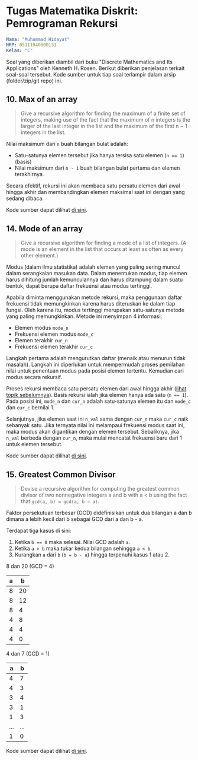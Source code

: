 # Tugas Matematika Diskrit: Pemrograman Rekursi

```yaml
Nama: "Muhammad Hidayat"
NRP: 05111940000131
Kelas: "C"
```

Soal yang diberikan diambil dari buku "Discrete Mathematics and Its Applications"
oleh Kenneth H. Rosen. Berikut diberikan penjelasan terkait soal-soal tersebut.
Kode sumber untuk tiap soal terlampir dalam arsip (folder/zip/git repo) ini.

## 10. Max of an array

> Give a recursive algorithm for finding the maximum of a
> finite set of integers, making use of the fact that the maximum
> of n integers is the larger of the last integer in the
> list and the maximum of the first n − 1 integers in the list.

Nilai maksimum dari `n` buah bilangan bulat adalah:

- Satu-satunya elemen tersebut jika hanya tersisa satu elemen (`n == 1`) (basis)
- Nilai maksimum dari `n - 1` buah bilangan bulat pertama dan elemen terakhirnya.

Secara efektif, rekursi ini akan membaca satu persatu elemen dari awal hingga
akhir dan membandingkan elemen maksimal saat ini dengan yang sedang dibaca.

Kode sumber dapat dilihat [di sini](10-max-arrays.c).

## 14. Mode of an array

> Give a recursive algorithm for finding a mode of a list of
> integers. (A mode is an element in the list that occurs at
> least as often as every other element.)

Modus (dalam ilmu statistika) adalah elemen yang paling sering muncul dalam
serangkaian masukan data. Dalam menentukan modus, tiap elemen harus dihitung
jumlah kemunculannya dan harus ditampung dalam suatu bentuk, dapat berupa
daftar frekuensi atau modus tertinggi.

Apabila diminta menggunakan metode rekursi, maka penggunaan daftar frekuensi
tidak memungkinkan karena harus diteruskan ke dalam tiap fungsi. Oleh karena itu,
modus tertinggi merupakan satu-satunya metode yang paling memungkinkan. Metode
ini menyimpan 4 informasi:

- Elemen modus `mode_n`
- Frekuensi elemen modus `mode_c`
- Elemen terakhir `cur_n`
- Frekuensi elemen terakhir `cur_c`

Langkah pertama adalah mengurutkan daftar (menaik atau menurun tidak masalah).
Langkah ini diperlukan untuk mempermudah proses pemilahan nilai untuk penentuan
modus pada posisi elemen tertentu. Kemudian cari modus secara rekursif.

Proses rekursi membaca satu persatu elemen dari awal hingga akhir
([lihat topik sebelumnya](#10-max-of-an-array)). Basis rekursi ialah jika elemen
hanya ada satu (`n == 1`). Pada posisi ini, `mode_n` dan `cur_n` adalah
satu-satunya elemen itu dan `mode_c` dan `cur_c` bernilai 1.

Selanjutnya, jika elemen saat ini `n_val` sama dengan `cur_n` maka `cur_c` naik
sebanyak satu. Jika ternyata nilai ini melampaui frekuensi modus saat ini, maka
modus akan digantikan dengan elemen tersebut. Sebaliknya, jika `n_val` berbeda
dengan `cur_n`, maka mulai mencatat frekuensi baru dari 1 untuk elemen tersebut.

Kode sumber dapat dilihat [di sini](14-mode.cpp).

## 15. Greatest Common Divisor

> Devise a recursive algorithm for computing the greatest
> common divisor of two nonnegative integers a and b with
> a &lt; b using the fact that `gcd(a, b) = gcd(a, b − a)`.

Faktor persekutuan terbesar (GCD) didefinisikan untuk dua bilangan a dan b
dimana a lebih kecil dari b sebagai GCD dari a dan b - a.

Terdapat tiga kasus di sini:

1. Ketika `b == 0` maka selesai. Nilai GCD adalah `a`.
2. Ketika `a > b` maka tukar kedua bilangan sehingga `a < b`.
3. Kurangkan `a` dari `b` (`b = b - a`) hingga terpenuhi kasus 1 atau 2.

8 dan 20 (GCD = 4)

| a   | b   |
| --- | --- |
| 8   | 20  |
| 8   | 12  |
| 8   | 4   |
| 4   | 8   |
| 4   | 4   |
| 4   | 0   |

4 dan 7 (GCD = 1)

| a   | b   |
| --- | --- |
| 4   | 7   |
| 4   | 3   |
| 3   | 4   |
| 3   | 1   |
| 1   | 3   |
| ... | ... |
| 1   | 0   |

Kode sumber dapat dilihat [di sini](15-gcd.c).
